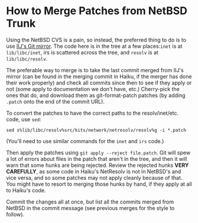 How to Merge Patches from NetBSD Trunk
============================================
Using the NetBSD CVS is a pain, so instead, the preferred thing to do is to use
[IIJ's Git mirror](https://github.com/IIJ-NetBSD/netbsd-src). The code here is
in the tree at a few places:`inet` is at `lib/libc/inet`, irs is scattered
across the tree, and `resolv` is at `lib/libc/resolv`.

The preferable way to merge is to take the last commit merged from IIJ's mirror
(can be found in the merging commit in Haiku, if the merger has done their work
properly) and check all commits since then to see if they apply or not (some
apply to documentation we don't have, etc.) Cherry-pick the ones that do, and
download them as git-format-patch patches (by adding `.patch` onto the end of the
commit URL).

To convert the patches to have the correct paths to the resolv/inet/etc. code, use
`sed`:
```
sed s%lib/libc/resolv%src/kits/network/netresolv/resolv%g -i *.patch
```
(You'll need to use similar commands for the `inet` and `irs` code.)

Then apply the patches using `git apply --reject file.patch`. Git will spew a lot of
errors about files in the patch that aren't in the tree, and then it will warn that
some hunks are being rejected. Review the rejected hunks **VERY CAREFULLY**, as
some code in Haiku's NetResolv is not in NetBSD's and vice versa, and so some patches
may not apply cleanly because of that. You might have to resort to merging those
hunks by hand, if they apply at all to Haiku's code.

Commit the changes all at once, but list all the commits merged from NetBSD
in the commit message (see previous merges for the style to follow).
